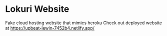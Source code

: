 # Lokuri Website

Fake cloud hosting website that mimics heroku
Check out deployed website at https://upbeat-lewin-7452b4.netlify.app/
